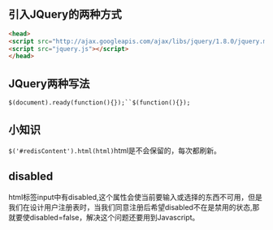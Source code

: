 ## 引入JQuery的两种方式
```html
<head>
<script src="http://ajax.googleapis.com/ajax/libs/jquery/1.8.0/jquery.min.js"></script>
<script src="jquery.js"></script>
</head>
```
## JQuery两种写法
`$(document).ready(function(){});``$(function(){});`
## 小知识
`$('#redisContent').html(html)`html是不会保留的，每次都刷新。
## disabled
html标签input中有disabled,这个属性会使当前要输入或选择的东西不可用，但是我们在设计用户注册表时，当我们同意注册后希望disabled不在是禁用的状态,那就要使disabled=false，解决这个问题还要用到Javascript。
